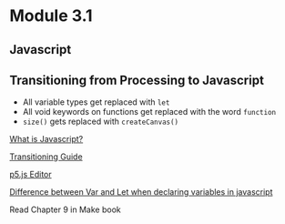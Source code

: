 # Module 3.1
## Javascript


## Transitioning from Processing to Javascript

* All variable types get replaced with `let`
* All void keywords on functions get replaced with the word `function`
* `size()` gets replaced with `createCanvas()`


[What is Javascript?](https://www.youtube.com/watch?v=nItSSTwBvSU)

[Transitioning Guide](https://github.com/processing/p5.js/wiki/Processing-transition)

[p5.js Editor](https://editor.p5js.org/)

[Difference between Var and Let when declaring variables in javascript](https://dev.tube/video/q8SHaDQdul0)


Read Chapter 9 in Make book

